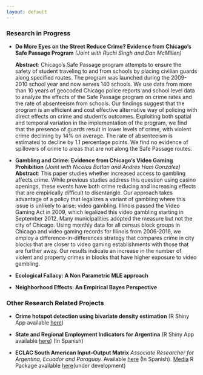 ```yaml
---
layout: default
---
```


### Research in  Progress

* **Do More Eyes on the Street Reduce Crime? Evidence from Chicago’s Safe Passage Program** *(Joint with Ruchi Singh and Dan McMillen)*

	**Abstract**:
    Chicago’s Safe Passage program attempts to ensure the safety of student traveling to and from schools by placing civilian guards along specified routes.  The program was launched during the 2009-2010 school year and now serves 140 schools.  We use data from more than 10 years of geocoded Chicago police reports and school level data to analyze the effects of the Safe Passage program on crime rates and the rate of absenteeism from schools.  Our findings suggest that the program is an efficient and cost effective alternative way of policing with direct effects on crime and student’s outcomes.  Exploiting both spatial and temporal variation in the implementation of the program, we find that the presence of guards result in lower levels of crime, with violent crime declining by 14% on average.  The rate of absenteeism is estimated to decline by 1.1 percentage points. We find no evidence of spillovers of crime to areas that are not along the Safe Passage routes.


* **Gambling and Crime: Evidence from Chicago’s Video Gaming Prohibition**
	*(Joint with Nicolas Bottan and Andrés Ham González)*
	**Abstract**:
	This paper studies whether increased access to gambling affects crime. While previous studies address this question using casino openings, these events have both crime reducing and increasing effects that are empirically difficult to disentangle. Our approach takes advantage of a policy that legalizes a variant of gambling where this issue is unlikely to arise: video gambling. Illinois passed the Video Gaming Act in 2009, which legalized this video gambling starting in September 2012. Many municipalities adopted the measure but not the city of Chicago. Using monthly data for all census block groups in Chicago and video gaming records for Illinois from 2006-2016, we employ a difference-in-differences strategy that compares crime in city blocks that are closer to video gaming establishments with those that are further away. Our results indicate an increase in the number of violent and property crimes in blocks that have higher exposure to video gambling.


* **Ecological Fallacy: A Non Parametric MLE approach**

* **Neighborhood Effects: An Empirical Bayes Perspective**



### Other Research Related Projects

* **Crime hotspot detection using bivariate density estimation** (R Shiny App available [here](http://ragnar.econ.uiuc.edu:8080/crime_hotspots/))

* **State and Regional Employment Indicators for Argentina** (R Shiny App available [here](https://lid-maimonides.shinyapps.io/shift_share_provincias/)) (In Spanish)


* **ECLAC South American Input-Output Matrix** *Associate Researcher for Argentina, Ecuador and Paraguay.* Available [here](http://www.cepal.org/es/publicaciones/40271-la-matriz-insumo-producto-america-sur-principales-supuestos-consideraciones) (In Spanish). [Media](http://www.cepal.org/es/notas/la-cepal-ipea-publican-la-matriz-insumo-producto-america-sur) R Package available [here](https://github.com/ignaciomsarmiento/ioanalysis)(under development)


